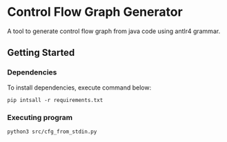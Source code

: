 # Control Flow Graph Generator 

A tool to generate control flow graph from java code using antlr4 grammar.


## Getting Started

### Dependencies
To install dependencies, execute command below:

``` pip intsall -r requirements.txt ```

### Executing program

```
python3 src/cfg_from_stdin.py
```

